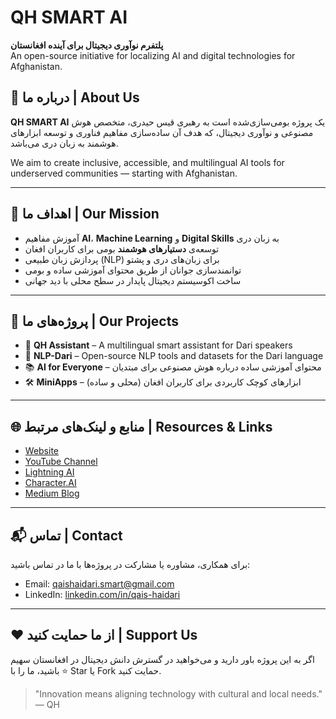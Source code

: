 # QH SMART AI

**پلتفرم نوآوری دیجیتال برای آینده افغانستان**  
An open-source initiative for localizing AI and digital technologies for Afghanistan.

## 👋 درباره ما | About Us

**QH SMART AI** یک پروژه بومی‌سازی‌شده است به رهبری قیس حیدری، متخصص هوش مصنوعی و نوآوری دیجیتال، که هدف آن ساده‌سازی مفاهیم فناوری و توسعه ابزارهای هوشمند به زبان دری می‌باشد.

We aim to create inclusive, accessible, and multilingual AI tools for underserved communities — starting with Afghanistan.

---

## 🎯 اهداف ما | Our Mission

- آموزش مفاهیم **AI**، **Machine Learning** و **Digital Skills** به زبان دری  
- توسعه‌ی **دستیارهای هوشمند** بومی برای کاربران افغان  
- پردازش زبان طبیعی (NLP) برای زبان‌های دری و پشتو  
- توانمندسازی جوانان از طریق محتوای آموزشی ساده و بومی  
- ساخت اکوسیستم دیجیتال پایدار در سطح محلی با دید جهانی

---

## 🚀 پروژه‌های ما | Our Projects

- 🤖 **QH Assistant** – A multilingual smart assistant for Dari speakers  
- 🧠 **NLP-Dari** – Open-source NLP tools and datasets for the Dari language  
- 📚 **AI for Everyone** – محتوای آموزشی ساده درباره هوش مصنوعی برای مبتدیان  
- 🛠️ **MiniApps** – ابزارهای کوچک کاربردی برای کاربران افغان (محلی و ساده)

---

## 🌐 منابع و لینک‌های مرتبط | Resources & Links

- [Website](https://qh-smart.com)  
- [YouTube Channel](https://youtube.com/@QHSMARTAI)  
- [Lightning AI](https://lightning.ai/qhaidari)  
- [Character.AI](https://character.ai/qh-assistant)  
- [Medium Blog](https://medium.com/@qaishaidari.smart)

---

## 📬 تماس | Contact

برای همکاری، مشاوره یا مشارکت در پروژه‌ها با ما در تماس باشید:

- Email: qaishaidari.smart@gmail.com  
- LinkedIn: [linkedin.com/in/qais-haidari](https://linkedin.com/in/qais-haidari)

---

## ❤️ از ما حمایت کنید | Support Us

اگر به این پروژه باور دارید و می‌خواهید در گسترش دانش دیجیتال در افغانستان سهیم باشید، ما را با ⭐ Star یا Fork حمایت کنید.

> "Innovation means aligning technology with cultural and local needs." — QH
